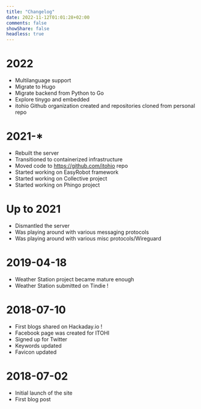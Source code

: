 ```yaml
---
title: "Changelog"
date: 2022-11-12T01:01:28+02:00
comments: false
showShare: false
headless: true
---
```


# 2022
- Multilanguage support
- Migrate to Hugo
- Migrate backend from Python to Go
- Explore tinygo and embedded
- itohio Github organization created and repositories cloned from personal repo

# 2021-*
- Rebuilt the server
- Transitioned to containerized infrastructure
- Moved code to https://github.com/itohio repo
- Started working on EasyRobot framework
- Started working on Collective project
- Started working on Phingo project

# Up to 2021
- Dismantled the server
- Was playing around with various messaging protocols
- Was playing around with various misc protocols/Wireguard

# 2019-04-18
- Weather Station project became mature enough
- Weather Station submitted on Tindie !

# 2018-07-10
- First blogs shared on Hackaday.io !
- Facebook page was created for ITOHI
- Signed up for Twitter
- Keywords updated
- Favicon updated

# 2018-07-02
- Initial launch of the site
- First blog post
  
